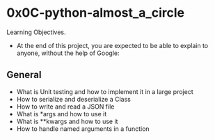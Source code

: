 # 0x0C-python-almost_a_circle
Learning Objectives.
* At the end of this project, you are expected to be able to explain to anyone, without the help of Google:
## General
* What is Unit testing and how to implement it in a large project
* How to serialize and deserialize a Class
* How to write and read a JSON file
* What is *args and how to use it
* What is **kwargs and how to use it
* How to handle named arguments in a function

